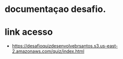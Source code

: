 # documentaçao desafio.




# link acesso
- https://desafioquizdesenvolvebrsantos.s3.us-east-2.amazonaws.com/quiz/index.html